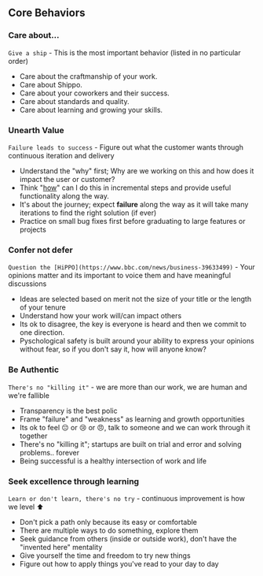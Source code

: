 ## Core Behaviors

### Care about...
`Give a ship` - This is the most important behavior (listed in no particular order)

* Care about the craftmanship of your work.
* Care about Shippo.
* Care about your coworkers and their success.
* Care about standards and quality.
* Care about learning and growing your skills.

### Unearth Value
`Failure leads to success` - Figure out what the customer wants through continuous iteration and delivery

* Understand the "why" first; Why are we working on this and how does it impact the user or customer?
* Think "[how](https://blog.crisp.se/wp-content/uploads/2016/01/mvp.png)" can I do this in incremental steps and  provide useful functionality along the way.
* It's about the journey; expect __failure__ along the way as it will take many iterations to find the right solution (if ever)
* Practice on small bug fixes first before graduating to large features or projects

### Confer not defer
`Question the [HiPPO](https://www.bbc.com/news/business-39633499)` - Your opinions matter and its important to voice them and have meaningful discussions

* Ideas are selected based on merit not the size of your title or the length of your tenure
* Understand how your work will/can impact others
* Its ok to disagree, the key is everyone is heard and then we commit to one direction.
* Pyschological safety is built around your ability to express your opinions without fear, so if you don't say it, how will anyone know?

### Be Authentic
`There's no "killing it"` - we are more than our work, we are human and we're fallible
* Transparency is the best polic
* Frame "failure" and "weakness" as learning and growth opportunities
* Its ok to feel :pensive: or :cry: or :angry:, talk to someone and we can work through it together
* There's no "killing it"; startups are built on trial and error and solving problems.. forever
* Being successful is a healthy intersection of work and life
     
### Seek excellence through learning
`Learn or don't learn, there's no try` - continuous improvement is how we level :arrow_up:

* Don't pick a path only because its easy or comfortable
* There are multiple ways to do something, explore them    
* Seek guidance from others (inside or outside work), don't have the "invented here" mentality
* Give yourself the time and freedom to try new things
* Figure out how to apply things you've read to your day to day

